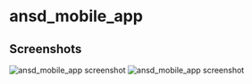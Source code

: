 ansd_mobile_app
===============

## Screenshots

![ansd_mobile_app screenshot](https://raw.github.com/aliounedia/ansd_mobile_app/master/screenshot/group_search.PNG "")
![ansd_mobile_app screenshot](https://raw.github.com/aliounedia/ansd_mobile_app/master/screenshot/search.PNG "")




